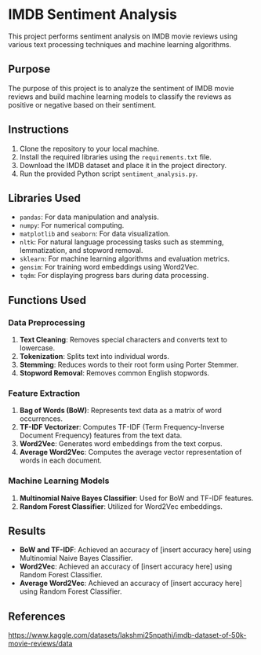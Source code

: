 # IMDB Sentiment Analysis

This project performs sentiment analysis on IMDB movie reviews using various text processing techniques and machine learning algorithms.

## Purpose

The purpose of this project is to analyze the sentiment of IMDB movie reviews and build machine learning models to classify the reviews as positive or negative based on their sentiment.

## Instructions

1. Clone the repository to your local machine.
2. Install the required libraries using the `requirements.txt` file.
3. Download the IMDB dataset and place it in the project directory.
4. Run the provided Python script `sentiment_analysis.py`.

## Libraries Used

- `pandas`: For data manipulation and analysis.
- `numpy`: For numerical computing.
- `matplotlib` and `seaborn`: For data visualization.
- `nltk`: For natural language processing tasks such as stemming, lemmatization, and stopword removal.
- `sklearn`: For machine learning algorithms and evaluation metrics.
- `gensim`: For training word embeddings using Word2Vec.
- `tqdm`: For displaying progress bars during data processing.

## Functions Used

### Data Preprocessing

1. **Text Cleaning**: Removes special characters and converts text to lowercase.
2. **Tokenization**: Splits text into individual words.
3. **Stemming**: Reduces words to their root form using Porter Stemmer.
4. **Stopword Removal**: Removes common English stopwords.

### Feature Extraction

1. **Bag of Words (BoW)**: Represents text data as a matrix of word occurrences.
2. **TF-IDF Vectorizer**: Computes TF-IDF (Term Frequency-Inverse Document Frequency) features from the text data.
3. **Word2Vec**: Generates word embeddings from the text corpus.
4. **Average Word2Vec**: Computes the average vector representation of words in each document.

### Machine Learning Models

1. **Multinomial Naive Bayes Classifier**: Used for BoW and TF-IDF features.
2. **Random Forest Classifier**: Utilized for Word2Vec embeddings.

## Results

- **BoW and TF-IDF**: Achieved an accuracy of [insert accuracy here] using Multinomial Naive Bayes Classifier.
- **Word2Vec**: Achieved an accuracy of [insert accuracy here] using Random Forest Classifier.
- **Average Word2Vec**: Achieved an accuracy of [insert accuracy here] using Random Forest Classifier.

## References
https://www.kaggle.com/datasets/lakshmi25npathi/imdb-dataset-of-50k-movie-reviews/data
